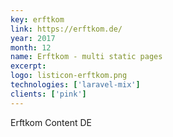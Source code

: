 ```yaml
---
key: erftkom
link: https://erftkom.de/
year: 2017
month: 12
name: Erftkom - multi static pages
excerpt:
logo: listicon-erftkom.png
technologies: ['laravel-mix']
clients: ['pink']
---
```


Erftkom Content DE
